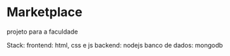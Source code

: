 # Marketplace
projeto para a faculdade

Stack:
frontend: html, css e js
backend: nodejs
banco de dados: mongodb

